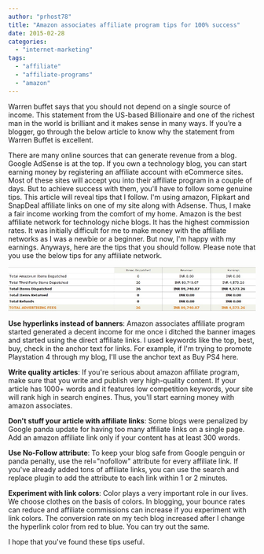 ```yaml
---
author: "prhost78"
title: "Amazon associates affiliate program tips for 100% success"
date: 2015-02-28
categories: 
  - "internet-marketing"
tags: 
  - "affiliate"
  - "affiliate-programs"
  - "amazon"
---
```


Warren buffet says that you should not depend on a single source of income. This statement from the US-based Billionaire and one of the richest man in the world is brilliant and it makes sense in many ways. If you’re a blogger, go through the below article to know why the statement from Warren Buffet is excellent.

There are many online sources that can generate revenue from a blog. Google AdSense is at the top. If you own a technology blog, you can start earning money by registering an affiliate account with eCommerce sites. Most of these sites will accept you into their affiliate program in a couple of days. But to achieve success with them, you'll have to follow some genuine tips. This article will reveal tips that I follow. I'm using amazon, Flipkart and SnapDeal affiliate links on one of my site along with Adsense. Thus, I make a fair income working from the comfort of my home. Amazon is the best affiliate network for technology niche blogs. It has the highest commission rates. It was initially difficult for me to make money with the affiliate networks as I was a newbie or a beginner. But now, I'm happy with my earnings. Anyways, here are the tips that you should follow. Please note that you use the below tips for any affiliate network.

![Amazon associates AFFILIATE PROGRAM EARNING earnings](images/Amazon-associates-earnings.jpg)

**Use hyperlinks instead of banners**: Amazon associates affiliate program started generated a decent income for me once i ditched the banner images and started using the direct affiliate links. I used keywords like the top, best, buy, check in the anchor text for links. For example, if I'm trying to promote Playstation 4 through my blog, I'll use the anchor text as Buy PS4 here.

**Write quality articles**: If you're serious about amazon affiliate program, make sure that you write and publish very high-quality content. If your article has 1000+ words and it features low competition keywords, your site will rank high in search engines. Thus, you'll start earning money with amazon associates.

**Don't stuff your article with affiliate links**: Some blogs were penalized by Google panda update for having too many affiliate links on a single page. Add an amazon affiliate link only if your content has at least 300 words.

**Use No-Follow attribute**: To keep your blog safe from Google penguin or panda penalty, use the rel="nofollow" attribute for every affiliate link. If you've already added tons of affiliate links, you can use the search and replace plugin to add the attribute to each link within 1 or 2 minutes.

**Experiment with link colors**: Color plays a very important role in our lives. We choose clothes on the basis of colors. In blogging, your bounce rates can reduce and affiliate commissions can increase if you experiment with link colors. The conversion rate on my tech blog increased after I change the hyperlink color from red to blue. You can try out the same.

I hope that you've found these tips useful.
